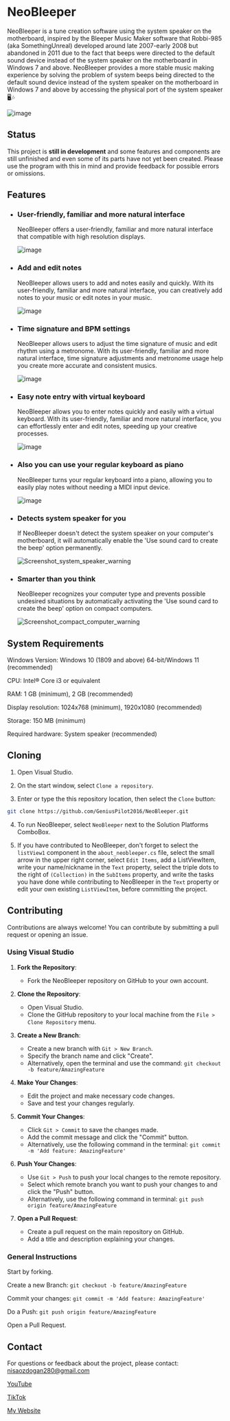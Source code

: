 # NeoBleeper

NeoBleeper is a tune creation software using the system speaker on the motherboard, inspired by the Bleeper Music Maker software that Robbi-985 (aka SomethingUnreal) developed around late 2007-early 2008 but abandoned in 2011 due to the fact that beeps were directed to the default sound device instead of the system speaker on the motherboard in Windows 7 and above. NeoBleeper provides a more stable music making experience by solving the problem of system beeps being directed to the default sound device instead of the system speaker on the motherboard in Windows 7 and above by accessing the physical port of the system speaker 🖥️🎶

![image](https://github.com/user-attachments/assets/17097a87-60c7-4a85-85e5-fe008f3f8958)


## Status

This project is **still in development** and some features and components are still unfinished and even some of its parts have not yet been created. Please use the program with this in mind and provide feedback for possible errors or omissions.

## Features

- ### User-friendly, familiar and more natural interface
  NeoBleeper offers a user-friendly, familiar and more natural interface that compatible with high resolution displays.
  
  ![image](https://github.com/user-attachments/assets/39b07668-0e0c-4cd0-bd3b-8024dc9d76b6)
  
- ### Add and edit notes
  NeoBleeper allows users to add and notes easily and quickly. With its user-friendly, familiar and more natural interface, you can creatively add notes to your music or edit notes in your music.

  ![image](https://github.com/user-attachments/assets/ada88966-2525-41e3-916c-83699644b079)

- ### Time signature and BPM settings
  NeoBleeper allows users to adjust the time signature of music and edit rhythm using a metronome. With its user-friendly, familiar and more natural interface, time signature adjustments and metronome usage help you create more accurate and consistent musics.

  ![image](https://github.com/user-attachments/assets/b45ceaa6-ac08-4844-abce-60e0a87c8883)

- ### Easy note entry with virtual keyboard
  NeoBleeper allows you to enter notes quickly and easily with a virtual keyboard. With its user-friendly, familiar and more natural interface, you can effortlessly enter and edit notes, speeding up your creative processes.
  
  ![image](https://github.com/user-attachments/assets/d42b9f00-5d95-4057-a59a-a5ad5c4323b9)

- ### Also you can use your regular keyboard as piano
  NeoBleeper turns your regular keyboard into a piano, allowing you to easily play notes without needing a MIDI input device.

  ![image](https://github.com/user-attachments/assets/0bd8de5f-3645-485d-a92b-710b6c6b0fd7)

- ### Detects system speaker for you
  If NeoBleeper doesn't detect the system speaker on your computer's motherboard, it will automatically enable the 'Use sound card to create the beep' option permanently.
  
  ![Screenshot_system_speaker_warning](https://github.com/user-attachments/assets/862d10a5-7891-4e87-bdd3-6495caf8e09d)
- ### Smarter than you think
  NeoBleeper recognizes your computer type and prevents possible undesired situations by automatically activating the 'Use sound card to create the beep' option on compact computers.

  ![Screenshot_compact_computer_warning](https://github.com/user-attachments/assets/fa959744-577e-444b-928a-9c542ac832e0)

## System Requirements

Windows Version: Windows 10 (1809 and above) 64-bit/Windows 11 (recommended)

CPU: Intel® Core i3 or equivalent

RAM: 1 GB (minimum), 2 GB (recommended)

Display resolution: 1024x768 (minimum), 1920x1080 (recommended)

Storage: 150 MB (minimum)

Required hardware: System speaker (recommended)

## Cloning

1. Open Visual Studio.

2. On the start window, select `Clone a repository`.

3. Enter or type the this repository location, then select the `Clone` button:
```sh
git clone https://github.com/GeniusPilot2016/NeoBleeper.git
```

4. To run NeoBleeper, select `NeoBleeper` next to the Solution Platforms ComboBox.

5. If you have contributed to NeoBleeper, don't forget to select the `listView1` component in the `about_neobleeper.cs` file, select the small arrow in the upper right corner, select `Edit Items`, add a ListViewItem, write your name/nickname in the `Text` property, select the triple dots to the right of `(Collection)` in the `SubItems` property, and write the tasks you have done while contributing to NeoBleeper in the `Text` property or edit your own existing `ListViewItem`, before committing the project.

## Contributing
Contributions are always welcome! You can contribute by submitting a pull request or opening an issue.

### Using Visual Studio

1. **Fork the Repository**: 
   - Fork the NeoBleeper repository on GitHub to your own account.

2. **Clone the Repository**:
   - Open Visual Studio.
   - Clone the GitHub repository to your local machine from the `File > Clone Repository` menu.

3. **Create a New Branch**:
   - Create a new branch with `Git > New Branch`.
   - Specify the branch name and click "Create".
   - Alternatively, open the terminal and use the command: `git checkout -b feature/AmazingFeature`

4. **Make Your Changes**:
   - Edit the project and make necessary code changes.
   - Save and test your changes regularly.

5. **Commit Your Changes**:
   - Click `Git > Commit` to save the changes made.
   - Add the commit message and click the "Commit" button.
   - Alternatively, use the following command in the terminal: `git commit -m 'Add feature: AmazingFeature'`

6. **Push Your Changes**:
   - Use `Git > Push` to push your local changes to the remote repository.
   - Select which remote branch you want to push your changes to and click the "Push" button.
   - Alternatively, use the following command in terminal: `git push origin feature/AmazingFeature`

7. **Open a Pull Request**:
   - Create a pull request on the main repository on GitHub.
   - Add a title and description explaining your changes.

### General Instructions
Start by forking.

Create a new Branch: `git checkout -b feature/AmazingFeature`

Commit your changes: `git commit -m 'Add feature: AmazingFeature'`

Do a Push: `git push origin feature/AmazingFeature`

Open a Pull Request.

## Contact

For questions or feedback about the project, please contact: [nisaozdogan280@gmail.com](mailto:nisaozdogan280@gmail.com)

[YouTube](https://www.youtube.com/@geniuspilot2016)

[TikTok](https://www.tiktok.com/@geniuspilot2016)

[My Website](https://geniuspilot2016.wordpress.com)
